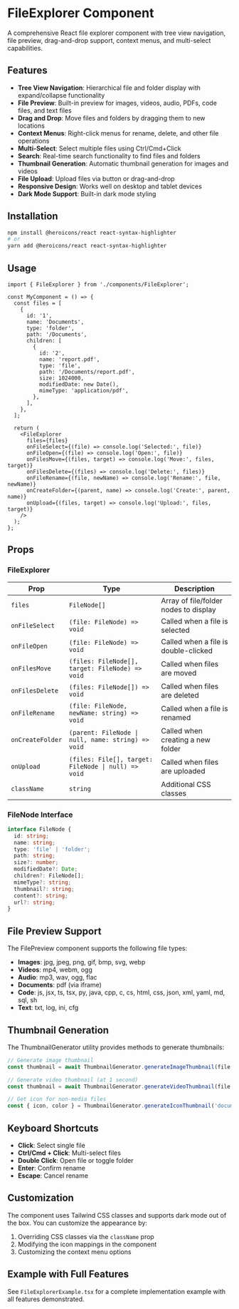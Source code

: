# FileExplorer Component

A comprehensive React file explorer component with tree view navigation, file preview, drag-and-drop support, context menus, and multi-select capabilities.

## Features

- **Tree View Navigation**: Hierarchical file and folder display with expand/collapse functionality
- **File Preview**: Built-in preview for images, videos, audio, PDFs, code files, and text files
- **Drag and Drop**: Move files and folders by dragging them to new locations
- **Context Menus**: Right-click menus for rename, delete, and other file operations
- **Multi-Select**: Select multiple files using Ctrl/Cmd+Click
- **Search**: Real-time search functionality to find files and folders
- **Thumbnail Generation**: Automatic thumbnail generation for images and videos
- **File Upload**: Upload files via button or drag-and-drop
- **Responsive Design**: Works well on desktop and tablet devices
- **Dark Mode Support**: Built-in dark mode styling

## Installation

```bash
npm install @heroicons/react react-syntax-highlighter
# or
yarn add @heroicons/react react-syntax-highlighter
```

## Usage

```tsx
import { FileExplorer } from './components/FileExplorer';

const MyComponent = () => {
  const files = [
    {
      id: '1',
      name: 'Documents',
      type: 'folder',
      path: '/Documents',
      children: [
        {
          id: '2',
          name: 'report.pdf',
          type: 'file',
          path: '/Documents/report.pdf',
          size: 1024000,
          modifiedDate: new Date(),
          mimeType: 'application/pdf',
        },
      ],
    },
  ];

  return (
    <FileExplorer
      files={files}
      onFileSelect={(file) => console.log('Selected:', file)}
      onFileOpen={(file) => console.log('Open:', file)}
      onFilesMove={(files, target) => console.log('Move:', files, target)}
      onFilesDelete={(files) => console.log('Delete:', files)}
      onFileRename={(file, newName) => console.log('Rename:', file, newName)}
      onCreateFolder={(parent, name) => console.log('Create:', parent, name)}
      onUpload={(files, target) => console.log('Upload:', files, target)}
    />
  );
};
```

## Props

### FileExplorer

| Prop | Type | Description |
|------|------|-------------|
| `files` | `FileNode[]` | Array of file/folder nodes to display |
| `onFileSelect` | `(file: FileNode) => void` | Called when a file is selected |
| `onFileOpen` | `(file: FileNode) => void` | Called when a file is double-clicked |
| `onFilesMove` | `(files: FileNode[], target: FileNode) => void` | Called when files are moved |
| `onFilesDelete` | `(files: FileNode[]) => void` | Called when files are deleted |
| `onFileRename` | `(file: FileNode, newName: string) => void` | Called when a file is renamed |
| `onCreateFolder` | `(parent: FileNode \| null, name: string) => void` | Called when creating a new folder |
| `onUpload` | `(files: File[], target: FileNode \| null) => void` | Called when files are uploaded |
| `className` | `string` | Additional CSS classes |

### FileNode Interface

```typescript
interface FileNode {
  id: string;
  name: string;
  type: 'file' | 'folder';
  path: string;
  size?: number;
  modifiedDate?: Date;
  children?: FileNode[];
  mimeType?: string;
  thumbnail?: string;
  content?: string;
  url?: string;
}
```

## File Preview Support

The FilePreview component supports the following file types:

- **Images**: jpg, jpeg, png, gif, bmp, svg, webp
- **Videos**: mp4, webm, ogg
- **Audio**: mp3, wav, ogg, flac
- **Documents**: pdf (via iframe)
- **Code**: js, jsx, ts, tsx, py, java, cpp, c, cs, html, css, json, xml, yaml, md, sql, sh
- **Text**: txt, log, ini, cfg

## Thumbnail Generation

The ThumbnailGenerator utility provides methods to generate thumbnails:

```typescript
// Generate image thumbnail
const thumbnail = await ThumbnailGenerator.generateImageThumbnail(file, 64, 64);

// Generate video thumbnail (at 1 second)
const thumbnail = await ThumbnailGenerator.generateVideoThumbnail(file, 1, 64, 64);

// Get icon for non-media files
const { icon, color } = ThumbnailGenerator.generateIconThumbnail('document.pdf');
```

## Keyboard Shortcuts

- **Click**: Select single file
- **Ctrl/Cmd + Click**: Multi-select files
- **Double Click**: Open file or toggle folder
- **Enter**: Confirm rename
- **Escape**: Cancel rename

## Customization

The component uses Tailwind CSS classes and supports dark mode out of the box. You can customize the appearance by:

1. Overriding CSS classes via the `className` prop
2. Modifying the icon mappings in the component
3. Customizing the context menu options

## Example with Full Features

See `FileExplorerExample.tsx` for a complete implementation example with all features demonstrated.